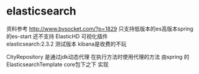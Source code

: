 # elasticsearch
资料参考 http://www.bysocket.com/?p=1829
只支持低版本的es高版本spring的es-start 还不支持
      ElasticHD        可视化插件     
   elasticsearch:2.3.2   测试版本
   kibana是收费的不玩
   
   CityRepository 是通过jdk动态代理 在执行方法时使用代理的方法 由spring 的ElasticsearchTemplate core包下之下 实现
    